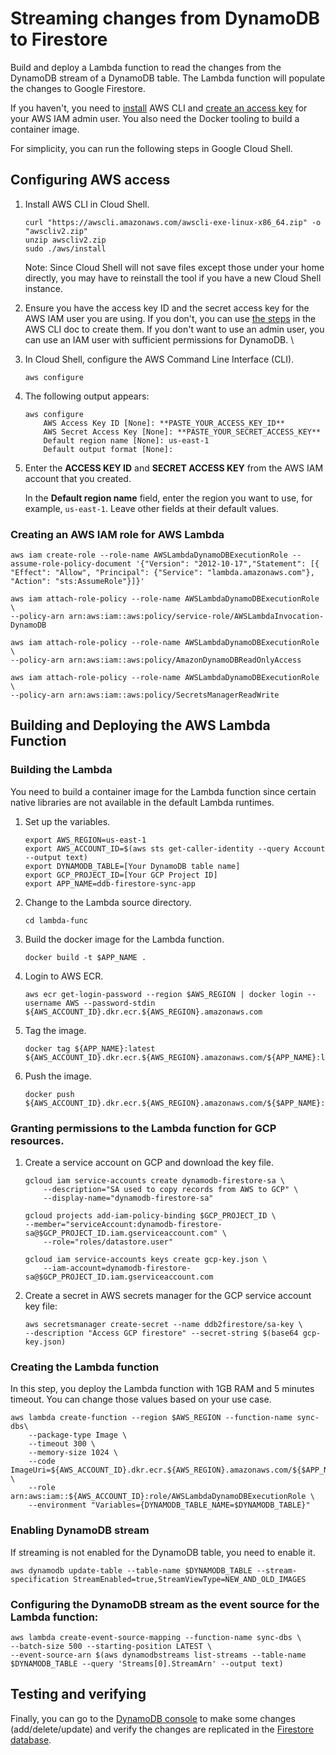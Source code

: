 
# Streaming changes from DynamoDB to Firestore

Build and deploy a Lambda function to read the changes from the DynamoDB stream of
a DynamoDB table. The Lambda function will populate the changes to Google Firestore.

If you haven't, you need to [install](https://docs.aws.amazon.com/cli/latest/userguide/getting-started-install.html) AWS CLI and [create an access key](https://docs.aws.amazon.com/IAM/latest/UserGuide/id_credentials_access-keys.html#Using_CreateAccessKey) for your AWS IAM admin user. You also need the Docker tooling to build a container image.

For simplicity, you can run the following steps in Google Cloud Shell.

## Configuring AWS access

1. Install AWS CLI in Cloud Shell.
    ```code=shell
    curl "https://awscli.amazonaws.com/awscli-exe-linux-x86_64.zip" -o "awscliv2.zip"
    unzip awscliv2.zip
    sudo ./aws/install
    ```

    Note: Since Cloud Shell will not save files except those under your home directly, you may have to reinstall the tool if you have a new Cloud Shell instance.

1. Ensure you have the access key ID and the secret access key for the AWS IAM user you are using. If you don't, you can use [the steps](https://docs.aws.amazon.com/cli/latest/userguide/getting-started-prereqs.html) in the AWS CLI doc to create them. If you don't want to use an admin user, you can use an IAM user with sufficient permissions for DynamoDB.
\

1.  In Cloud Shell, configure the AWS Command Line Interface (CLI).

    ```code=shell
    aws configure
    ```
1.  The following output appears:

    ```code=shell
    aws configure  
        AWS Access Key ID [None]: **PASTE_YOUR_ACCESS_KEY_ID**  
        AWS Secret Access Key [None]: **PASTE_YOUR_SECRET_ACCESS_KEY**  
        Default region name [None]: us-east-1  
        Default output format [None]:
    ```

1.  Enter the **ACCESS KEY ID** and **SECRET ACCESS KEY** from the AWS IAM account that you created.
    
    In the **Default region name** field, enter the region you want to use, for example, `us-east-1`. Leave other fields at their default values.

### Creating an AWS IAM role for AWS Lambda

```code=shell
aws iam create-role --role-name AWSLambdaDynamoDBExecutionRole --assume-role-policy-document '{"Version": "2012-10-17","Statement": [{ "Effect": "Allow", "Principal": {"Service": "lambda.amazonaws.com"}, "Action": "sts:AssumeRole"}]}'
```

```code=shell
aws iam attach-role-policy --role-name AWSLambdaDynamoDBExecutionRole \
--policy-arn arn:aws:iam::aws:policy/service-role/AWSLambdaInvocation-DynamoDB

aws iam attach-role-policy --role-name AWSLambdaDynamoDBExecutionRole \
--policy-arn arn:aws:iam::aws:policy/AmazonDynamoDBReadOnlyAccess

aws iam attach-role-policy --role-name AWSLambdaDynamoDBExecutionRole \
--policy-arn arn:aws:iam::aws:policy/SecretsManagerReadWrite
```

## Building and Deploying the AWS Lambda Function

### Building the Lambda 

You need to build a container image for the Lambda function since certain native libraries are not available in the default Lambda runtimes.

1. Set up the variables.
    ```code=shell
    export AWS_REGION=us-east-1
    export AWS_ACCOUNT_ID=$(aws sts get-caller-identity --query Account --output text)
    export DYNAMODB_TABLE=[Your DynamoDB table name]
    export GCP_PROJECT_ID=[Your GCP Project ID]
    export APP_NAME=ddb-firestore-sync-app
    ```
1. Change to the Lambda source directory.
    ```code=shell
    cd lambda-func
    ```

1. Build the docker image for the Lambda function.
    ```code=shell
    docker build -t $APP_NAME .
    ```

1. Login to AWS ECR.
    ```code=shell
    aws ecr get-login-password --region $AWS_REGION | docker login --username AWS --password-stdin ${AWS_ACCOUNT_ID}.dkr.ecr.${AWS_REGION}.amazonaws.com
    ```

1. Tag the image.
    ```code=shell
    docker tag ${APP_NAME}:latest ${AWS_ACCOUNT_ID}.dkr.ecr.${AWS_REGION}.amazonaws.com/${APP_NAME}:latest
    ```

1. Push the image.
    ```code=shell
    docker push ${AWS_ACCOUNT_ID}.dkr.ecr.${AWS_REGION}.amazonaws.com/${$APP_NAME}:latest
    ```

### Granting permissions to the Lambda function for GCP resources.

1. Create a service account on GCP and download the key file. 
    ```code=shell
    gcloud iam service-accounts create dynamodb-firestore-sa \
        --description="SA used to copy records from AWS to GCP" \
        --display-name="dynamodb-firestore-sa"

    gcloud projects add-iam-policy-binding $GCP_PROJECT_ID \
    --member="serviceAccount:dynamodb-firestore-sa@$GCP_PROJECT_ID.iam.gserviceaccount.com" \
        --role="roles/datastore.user"

    gcloud iam service-accounts keys create gcp-key.json \
        --iam-account=dynamodb-firestore-sa@$GCP_PROJECT_ID.iam.gserviceaccount.com
    ```

1. Create a secret in AWS secrets manager for the GCP service account key file:
    ```code=shell
    aws secretsmanager create-secret --name ddb2firestore/sa-key \
    --description "Access GCP firestore" --secret-string $(base64 gcp-key.json)
    ```

### Creating the Lambda function

In this step, you deploy the Lambda function with 1GB RAM and 5 minutes timeout. You can change those values based on your use case.

```code=shell
aws lambda create-function --region $AWS_REGION --function-name sync-dbs\
    --package-type Image \
    --timeout 300 \
    --memory-size 1024 \
    --code ImageUri=${AWS_ACCOUNT_ID}.dkr.ecr.${AWS_REGION}.amazonaws.com/${$APP_NAME}:latest \
    --role arn:aws:iam::${AWS_ACCOUNT_ID}:role/AWSLambdaDynamoDBExecutionRole \
    --environment "Variables={DYNAMODB_TABLE_NAME=$DYNAMODB_TABLE}"
```

### Enabling DynamoDB stream

If streaming is not enabled for the DynamoDB table, you need to enable it.

```code=shell
aws dynamodb update-table --table-name $DYNAMODB_TABLE --stream-specification StreamEnabled=true,StreamViewType=NEW_AND_OLD_IMAGES
```

### Configuring the DynamoDB stream as the event source for the Lambda function:

```code=shell
aws lambda create-event-source-mapping --function-name sync-dbs \
--batch-size 500 --starting-position LATEST \
--event-source-arn $(aws dynamodbstreams list-streams --table-name $DYNAMODB_TABLE --query 'Streams[0].StreamArn' --output text)
```

## Testing and verifying

Finally, you can go to the [DynamoDB console](https://console.aws.amazon.com/dynamodbv2/home?r#tables) to make some changes (add/delete/update) and verify the changes are replicated in the [Firestore database](https://console.cloud.google.com/firestore/data).